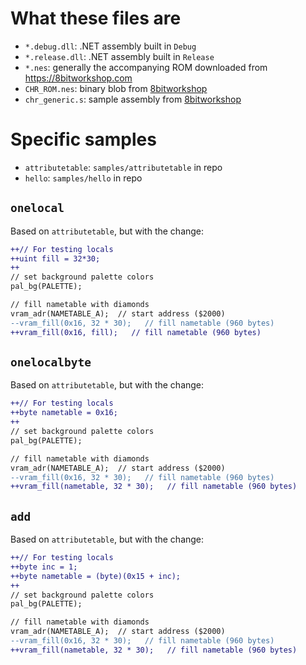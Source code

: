 # What these files are

* `*.debug.dll`: .NET assembly built in `Debug`
* `*.release.dll`: .NET assembly built in `Release`
* `*.nes`: generally the accompanying ROM downloaded from https://8bitworkshop.com
* `CHR_ROM.nes`: binary blob from [8bitworkshop][hello]
* `chr_generic.s`: sample assembly from [8bitworkshop][hello]

[hello]: https://8bitworkshop.com/v3.10.0/?platform=nes&file=hello.c

# Specific samples

* `attributetable`: `samples/attributetable` in repo
* `hello`: `samples/hello` in repo

## `onelocal`

Based on `attributetable`, but with the change:

```diff
++// For testing locals
++uint fill = 32*30;
++
// set background palette colors
pal_bg(PALETTE);

// fill nametable with diamonds
vram_adr(NAMETABLE_A);  // start address ($2000)
--vram_fill(0x16, 32 * 30);   // fill nametable (960 bytes)
++vram_fill(0x16, fill);   // fill nametable (960 bytes)
```

## `onelocalbyte`

Based on `attributetable`, but with the change:

```diff
++// For testing locals
++byte nametable = 0x16;
++
// set background palette colors
pal_bg(PALETTE);

// fill nametable with diamonds
vram_adr(NAMETABLE_A);  // start address ($2000)
--vram_fill(0x16, 32 * 30);   // fill nametable (960 bytes)
++vram_fill(nametable, 32 * 30);   // fill nametable (960 bytes)
```

## `add`

Based on `attributetable`, but with the change:

```diff
++// For testing locals
++byte inc = 1;
++byte nametable = (byte)(0x15 + inc);
++
// set background palette colors
pal_bg(PALETTE);

// fill nametable with diamonds
vram_adr(NAMETABLE_A);  // start address ($2000)
--vram_fill(0x16, 32 * 30);   // fill nametable (960 bytes)
++vram_fill(nametable, 32 * 30);   // fill nametable (960 bytes)
```
